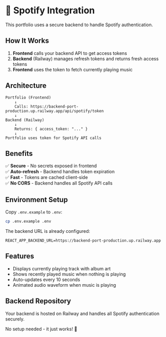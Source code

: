 # 🎵 Spotify Integration

This portfolio uses a secure backend to handle Spotify authentication.

## How It Works

1. **Frontend** calls your backend API to get access tokens
2. **Backend** (Railway) manages refresh tokens and returns fresh access tokens
3. **Frontend** uses the token to fetch currently playing music

## Architecture

```
Portfolio (Frontend)
    ↓
    Calls: https://backend-port-production.up.railway.app/api/spotify/token
    ↓
Backend (Railway)
    ↓
    Returns: { access_token: "..." }
    ↓
Portfolio uses token for Spotify API calls
```

## Benefits

✅ **Secure** - No secrets exposed in frontend  
✅ **Auto-refresh** - Backend handles token expiration  
✅ **Fast** - Tokens are cached client-side  
✅ **No CORS** - Backend handles all Spotify API calls

## Environment Setup

Copy `.env.example` to `.env`:

```bash
cp .env.example .env
```

The backend URL is already configured:
```
REACT_APP_BACKEND_URL=https://backend-port-production.up.railway.app
```

## Features

- Displays currently playing track with album art
- Shows recently played music when nothing is playing
- Auto-updates every 10 seconds
- Animated audio waveform when music is playing

## Backend Repository

Your backend is hosted on Railway and handles all Spotify authentication securely.

No setup needed - it just works! 🎉

